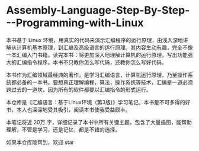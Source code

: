 # Assembly-Language-Step-By-Step---Programming-with-Linux

本书基于 Linux 环境，用真实的代码来演示汇编程序的运行原理，由浅入深地讲解从计算机基本原理，到汇编及高级语言的运行原理。其内容生动有趣，完全不像一本汇编入门书籍。读完本书：将更加深入地理解计算机的运行原理，写出功能强大的汇编指令程序。本书不只教你怎么写代码，还教你怎么写好代码。

本书作为汇编领域最经典的著作，是学习汇编语言，计算机运行原理，乃至操作系统都必备的一本书。要想真正理解编程，算法，操作系统等技术，汇编是一道必须跨过去的一道坎，因为所有的软件都要以汇编指令的形式运行。

本仓库是《汇编语言：基于Linux环境（第3版)》学习笔记。本书是不可多得的好书，本人也深深地受其吸引，阅读本书使我受益颇丰。

本笔记将近 20万 字，详细记录了本书中所有关键主题，包含了大量插图，能帮助理解，不管是学习，还是记忆，都是不错的选择。

如果本仓库能帮到，欢迎 star